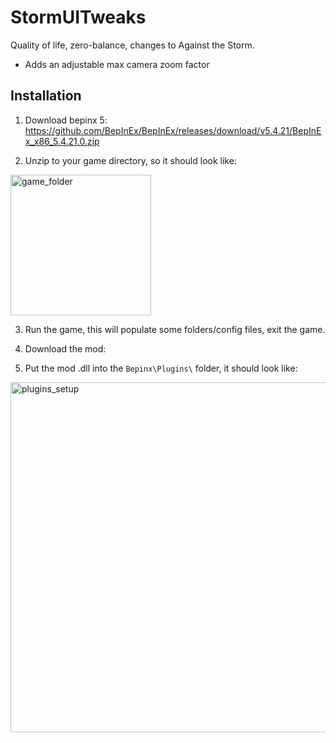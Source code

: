 # StormUITweaks


Quality of life, zero-balance, changes to Against the Storm.


 * Adds an adjustable max camera zoom factor


## Installation

1. Download bepinx 5: https://github.com/BepInEx/BepInEx/releases/download/v5.4.21/BepInEx_x86_5.4.21.0.zip

2. Unzip to your game directory, so it should look like:
<img width="225" alt="game_folder" src="https://user-images.githubusercontent.com/65080026/185709849-e1d9df18-c142-4810-88dc-a98cd10d10c9.PNG">

3. Run the game, this will populate some folders/config files, exit the game.

4. Download the mod: 

4. Put the mod .dll into the `Bepinx\Plugins\` folder, it should look like:
<img width="560" alt="plugins_setup" src="https://user-images.githubusercontent.com/65080026/185709865-e32c926e-d021-4d68-8cb5-c686316a059e.PNG">







